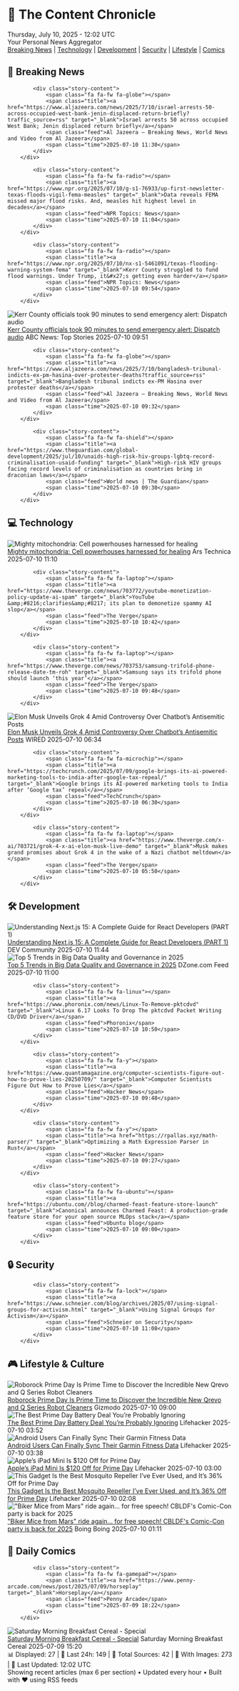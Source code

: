 <!-- Processing 54 RSS feeds at 2025-07-10 12:01:53 UTC -->
<!-- Processing: XKCD -->
<!-- Processing: Saturday Morning Breakfast Cereal -->
<!-- Processing: Dilbert -->
<!-- Processing: Cyanide & Happiness -->
<!-- Processing: Questionable Content -->
<!-- Processing: BBC Breaking News -->
<!-- Processing: Al Jazeera Breaking News -->
<!-- Processing: NPR News -->
<!-- Processing: CBC News -->
<!-- Error processing https://rss.cbc.ca/lineup/topstories.xml: The read operation timed out -->
<!-- Processing: Reuters Top News -->
<!-- Processing: Reuters World News -->
<!-- Processing: Associated Press Breaking -->
<!-- Processing: NBC News Breaking -->
<!-- Processing: Guardian World News -->
<!-- Processing: Ars Technica -->
<!-- Processing: Slashdot -->
<!-- Processing: Lobsters Python -->
<!-- Processing: Hacker News -->
<!-- Processing: Dev.to -->
<!-- Processing: It's FOSS -->
<!-- Error processing https://itsfoss.com/rss/: The read operation timed out -->
<!-- Processing: Linux.com -->
<!-- Processing: Ubuntu Blog -->
<!-- Processing: DZone -->
<!-- Processing: Martin Fowler -->
<!-- Processing: The Pragmatic Engineer -->
<!-- Processing: Lifehacker -->
<!-- Processing: Boing Boing -->
<!-- Processing: Schneier on Security -->
<!-- Generated 8 new posts out of 28 feeds processed -->
<div class="newspaper-header">
    <h1 class="newspaper-title">📰 The Content Chronicle</h1>
    <div class="newspaper-date">Thursday, July 10, 2025 - 12:02 UTC</div>
    <div class="newspaper-subtitle">Your Personal News Aggregator</div>
</div>

<div class="newspaper-nav">
    <a href="#breaking">Breaking News</a> |
    <a href="#tech">Technology</a> |
    <a href="#dev">Development</a> |
    <a href="#security">Security</a> |
    <a href="#lifestyle">Lifestyle</a> |
    <a href="#webcomics">Comics</a>
</div>

<div class="news-section breaking-news" id="breaking">
<h2 class="section-header">🚨 Breaking News</h2>
<div class="stories-container">
<div class="story">
            
            <div class="story-content">
                <span class="fa fa-fw fa-globe"></span>
                <span class="title"><a href="https://www.aljazeera.com/news/2025/7/10/israel-arrests-50-across-occupied-west-bank-jenin-displaced-return-briefly?traffic_source=rss" target="_blank">Israel arrests 50 across occupied West Bank; Jenin displaced return briefly</a></span>
                <span class="feed">Al Jazeera – Breaking News, World News and Video from Al Jazeera</span>
                <span class="time">2025-07-10 11:30</span>
            </div>
        </div>
<div class="story">
            
            <div class="story-content">
                <span class="fa fa-fw fa-radio"></span>
                <span class="title"><a href="https://www.npr.org/2025/07/10/g-s1-76933/up-first-newsletter-texas-floods-vigil-fema-measles" target="_blank">Data reveals FEMA missed major flood risks. And, measles hit highest level in decades</a></span>
                <span class="feed">NPR Topics: News</span>
                <span class="time">2025-07-10 11:04</span>
            </div>
        </div>
<div class="story">
            
            <div class="story-content">
                <span class="fa fa-fw fa-radio"></span>
                <span class="title"><a href="https://www.npr.org/2025/07/10/nx-s1-5461091/texas-flooding-warning-system-fema" target="_blank">Kerr County struggled to fund flood warnings. Under Trump, it&#x27;s getting even harder</a></span>
                <span class="feed">NPR Topics: News</span>
                <span class="time">2025-07-10 09:54</span>
            </div>
        </div>
<div class="story">
            <img src="https://s.abcnews.com/images/US/texas-flood-debris-04-gty-jt-250705_1751738269956_hpMain_4x3t_384.jpg" alt="Kerr County officials took 90 minutes to send emergency alert: Dispatch audio" class="story-image" loading="lazy" onerror="this.style.display='none'">
            <div class="story-content">
                <span class="fa fa-fw fa-tv"></span>
                <span class="title"><a href="https://abcnews.go.com/US/kerr-county-officials-waited-90-minutes-send-emergency/story?id=123631023" target="_blank">Kerr County officials took 90 minutes to send emergency alert: Dispatch audio</a></span>
                <span class="feed">ABC News: Top Stories</span>
                <span class="time">2025-07-10 09:51</span>
            </div>
        </div>
<div class="story">
            
            <div class="story-content">
                <span class="fa fa-fw fa-globe"></span>
                <span class="title"><a href="https://www.aljazeera.com/news/2025/7/10/bangladesh-tribunal-indicts-ex-pm-hasina-over-protester-deaths?traffic_source=rss" target="_blank">Bangladesh tribunal indicts ex-PM Hasina over protester deaths</a></span>
                <span class="feed">Al Jazeera – Breaking News, World News and Video from Al Jazeera</span>
                <span class="time">2025-07-10 09:32</span>
            </div>
        </div>
<div class="story">
            
            <div class="story-content">
                <span class="fa fa-fw fa-shield"></span>
                <span class="title"><a href="https://www.theguardian.com/global-development/2025/jul/10/unaids-high-risk-hiv-groups-lgbtq-record-criminalisation-usaid-funding" target="_blank">High-risk HIV groups facing record levels of criminalisation as countries bring in draconian laws</a></span>
                <span class="feed">World news | The Guardian</span>
                <span class="time">2025-07-10 09:30</span>
            </div>
        </div>
</div>
</div>
<div class="news-section tech-news" id="tech">
<h2 class="section-header">💻 Technology</h2>
<div class="stories-container">
<div class="story">
            <img src="https://cdn.arstechnica.net/wp-content/uploads/2023/10/GettyImages-1407267429-500x500.jpg" alt="Mighty mitochondria: Cell powerhouses harnessed for healing" class="story-image" loading="lazy" onerror="this.style.display='none'">
            <div class="story-content">
                <span class="fa fa-fw fa-cog"></span>
                <span class="title"><a href="https://arstechnica.com/science/2025/07/mighty-mitochondria-cell-powerhouses-harnessed-for-healing/" target="_blank">Mighty mitochondria: Cell powerhouses harnessed for healing</a></span>
                <span class="feed">Ars Technica</span>
                <span class="time">2025-07-10 11:10</span>
            </div>
        </div>
<div class="story">
            
            <div class="story-content">
                <span class="fa fa-fw fa-laptop"></span>
                <span class="title"><a href="https://www.theverge.com/news/703772/youtube-monetization-policy-update-ai-spam" target="_blank">YouTube &amp;#8216;clarifies&amp;#8217; its plan to demonetize spammy AI slop</a></span>
                <span class="feed">The Verge</span>
                <span class="time">2025-07-10 10:42</span>
            </div>
        </div>
<div class="story">
            
            <div class="story-content">
                <span class="fa fa-fw fa-laptop"></span>
                <span class="title"><a href="https://www.theverge.com/news/703753/samsung-trifold-phone-release-date-tm-roh" target="_blank">Samsung says its trifold phone should launch ‘this year’</a></span>
                <span class="feed">The Verge</span>
                <span class="time">2025-07-10 09:48</span>
            </div>
        </div>
<div class="story">
            <img src="https://media.wired.com/photos/686f5ab00648d61437356ac0/master/pass/2193208237" alt="Elon Musk Unveils Grok 4 Amid Controversy Over Chatbot’s Antisemitic Posts" class="story-image" loading="lazy" onerror="this.style.display='none'">
            <div class="story-content">
                <span class="fa fa-fw fa-bolt"></span>
                <span class="title"><a href="https://www.wired.com/story/grok-4-elon-musk-xai-antisemitic-posts/" target="_blank">Elon Musk Unveils Grok 4 Amid Controversy Over Chatbot’s Antisemitic Posts</a></span>
                <span class="feed">WIRED</span>
                <span class="time">2025-07-10 06:34</span>
            </div>
        </div>
<div class="story">
            
            <div class="story-content">
                <span class="fa fa-fw fa-microchip"></span>
                <span class="title"><a href="https://techcrunch.com/2025/07/09/google-brings-its-ai-powered-marketing-tools-to-india-after-google-tax-repeal/" target="_blank">Google brings its AI-powered marketing tools to India after ‘Google tax’ repeal</a></span>
                <span class="feed">TechCrunch</span>
                <span class="time">2025-07-10 06:30</span>
            </div>
        </div>
<div class="story">
            
            <div class="story-content">
                <span class="fa fa-fw fa-laptop"></span>
                <span class="title"><a href="https://www.theverge.com/x-ai/703721/grok-4-x-ai-elon-musk-live-demo" target="_blank">Musk makes grand promises about Grok 4 in the wake of a Nazi chatbot meltdown</a></span>
                <span class="feed">The Verge</span>
                <span class="time">2025-07-10 05:50</span>
            </div>
        </div>
</div>
</div>
<div class="news-section dev-news" id="dev">
<h2 class="section-header">🛠️ Development</h2>
<div class="stories-container">
<div class="story">
            <img src="https://media2.dev.to/dynamic/image/width=800%2Cheight=%2Cfit=scale-down%2Cgravity=auto%2Cformat=auto/https%3A%2F%2Fdev-to-uploads.s3.amazonaws.com%2Fuploads%2Farticles%2Feq3b7d0onr2qq29eoroq.png" alt="Understanding Next.js 15: A Complete Guide for React Developers (PART 1)" class="story-image" loading="lazy" onerror="this.style.display='none'">
            <div class="story-content">
                <span class="fa fa-fw fa-code"></span>
                <span class="title"><a href="https://dev.to/fonyuygita/understanding-nextjs-15-a-complete-guide-for-react-developers-part-1-1o5m" target="_blank">Understanding Next.js 15: A Complete Guide for React Developers (PART 1)</a></span>
                <span class="feed">DEV Community</span>
                <span class="time">2025-07-10 11:44</span>
            </div>
        </div>
<div class="story">
            <img src="https://dz2cdn1.dzone.com/thumbnail?fid=18504757&w=600" alt="Top 5 Trends in Big Data Quality and Governance in 2025" class="story-image" loading="lazy" onerror="this.style.display='none'">
            <div class="story-content">
                <span class="fa fa-fw fa-newspaper"></span>
                <span class="title"><a href="https://dzone.com/articles/top-trends-in-big-data-quality-and-governance" target="_blank">Top 5 Trends in Big Data Quality and Governance in 2025</a></span>
                <span class="feed">DZone.com Feed</span>
                <span class="time">2025-07-10 11:00</span>
            </div>
        </div>
<div class="story">
            
            <div class="story-content">
                <span class="fa fa-fw fa-linux"></span>
                <span class="title"><a href="https://www.phoronix.com/news/Linux-To-Remove-pktcdvd" target="_blank">Linux 6.17 Looks To Drop The pktcdvd Packet Writing CD/DVD Driver</a></span>
                <span class="feed">Phoronix</span>
                <span class="time">2025-07-10 10:50</span>
            </div>
        </div>
<div class="story">
            
            <div class="story-content">
                <span class="fa fa-fw fa-y"></span>
                <span class="title"><a href="https://www.quantamagazine.org/computer-scientists-figure-out-how-to-prove-lies-20250709/" target="_blank">Computer Scientists Figure Out How to Prove Lies</a></span>
                <span class="feed">Hacker News</span>
                <span class="time">2025-07-10 09:48</span>
            </div>
        </div>
<div class="story">
            
            <div class="story-content">
                <span class="fa fa-fw fa-y"></span>
                <span class="title"><a href="https://rpallas.xyz/math-parser/" target="_blank">Optimizing a Math Expression Parser in Rust</a></span>
                <span class="feed">Hacker News</span>
                <span class="time">2025-07-10 09:27</span>
            </div>
        </div>
<div class="story">
            
            <div class="story-content">
                <span class="fa fa-fw fa-ubuntu"></span>
                <span class="title"><a href="https://ubuntu.com//blog/charmed-feast-feature-store-launch" target="_blank">Canonical announces Charmed Feast: A production-grade feature store for your open source MLOps stack</a></span>
                <span class="feed">Ubuntu blog</span>
                <span class="time">2025-07-10 09:00</span>
            </div>
        </div>
</div>
</div>
<div class="news-section security-news" id="security">
<h2 class="section-header">🔒 Security</h2>
<div class="stories-container">
<div class="story">
            
            <div class="story-content">
                <span class="fa fa-fw fa-lock"></span>
                <span class="title"><a href="https://www.schneier.com/blog/archives/2025/07/using-signal-groups-for-activism.html" target="_blank">Using Signal Groups for Activism</a></span>
                <span class="feed">Schneier on Security</span>
                <span class="time">2025-07-10 11:08</span>
            </div>
        </div>
</div>
</div>
<div class="news-section lifestyle-news" id="lifestyle">
<h2 class="section-header">🎮 Lifestyle & Culture</h2>
<div class="stories-container">
<div class="story">
            <img src="https://gizmodo.com/app/uploads/2025/06/Q7-M5.jpg" alt="Roborock Prime Day Is Prime Time to Discover the Incredible New Qrevo and Q Series Robot Cleaners" class="story-image" loading="lazy" onerror="this.style.display='none'">
            <div class="story-content">
                <span class="fa fa-fw fa-computer"></span>
                <span class="title"><a href="https://gizmodo.com/roborock-prime-day-will-be-prime-time-to-discover-the-incredible-new-qrevo-and-q-series-robot-cleaners-2000620442" target="_blank">Roborock Prime Day Is Prime Time to Discover the Incredible New Qrevo and Q Series Robot Cleaners</a></span>
                <span class="feed">Gizmodo</span>
                <span class="time">2025-07-10 09:00</span>
            </div>
        </div>
<div class="story">
            <img src="https://lifehacker.com/imagery/articles/01JZS65KAK33NA8CWPV85NEB17/hero-image.jpg" alt="The Best Prime Day Battery Deal You’re Probably Ignoring" class="story-image" loading="lazy" onerror="this.style.display='none'">
            <div class="story-content">
                <span class="fa fa-fw fa-life-ring"></span>
                <span class="title"><a href="https://lifehacker.com/tech/the-best-prime-day-2025-battery-deal-you-are-probably-ignoring?utm_medium=RSS" target="_blank">The Best Prime Day Battery Deal You’re Probably Ignoring</a></span>
                <span class="feed">Lifehacker</span>
                <span class="time">2025-07-10 03:52</span>
            </div>
        </div>
<div class="story">
            <img src="https://lifehacker.com/imagery/articles/01JWW8390W77KKSDYBTM9VH210/hero-image.jpg" alt="Android Users Can Finally Sync Their Garmin Fitness Data" class="story-image" loading="lazy" onerror="this.style.display='none'">
            <div class="story-content">
                <span class="fa fa-fw fa-life-ring"></span>
                <span class="title"><a href="https://lifehacker.com/tech/android-getting-health-connect-garmin?utm_medium=RSS" target="_blank">Android Users Can Finally Sync Their Garmin Fitness Data</a></span>
                <span class="feed">Lifehacker</span>
                <span class="time">2025-07-10 03:38</span>
            </div>
        </div>
<div class="story">
            <img src="https://lifehacker.com/imagery/articles/01JZS2SKPFW3KD1ATX9TAWS2PP/hero-image.png" alt="Apple’s iPad Mini Is $120 Off for Prime Day" class="story-image" loading="lazy" onerror="this.style.display='none'">
            <div class="story-content">
                <span class="fa fa-fw fa-life-ring"></span>
                <span class="title"><a href="https://lifehacker.com/tech/apples-ipad-mini-is-120-off-for-prime-day-2025?utm_medium=RSS" target="_blank">Apple’s iPad Mini Is $120 Off for Prime Day</a></span>
                <span class="feed">Lifehacker</span>
                <span class="time">2025-07-10 03:00</span>
            </div>
        </div>
<div class="story">
            <img src="https://lifehacker.com/imagery/articles/01JZS01T39NR9P2EVXF3SDM1QZ/hero-image.jpg" alt="This Gadget Is the Best Mosquito Repeller I’ve Ever Used, and It’s 36% Off for Prime Day" class="story-image" loading="lazy" onerror="this.style.display='none'">
            <div class="story-content">
                <span class="fa fa-fw fa-life-ring"></span>
                <span class="title"><a href="https://lifehacker.com/home/thermacell-mosquito-repellent-prime-day-2025?utm_medium=RSS" target="_blank">This Gadget Is the Best Mosquito Repeller I’ve Ever Used, and It’s 36% Off for Prime Day</a></span>
                <span class="feed">Lifehacker</span>
                <span class="time">2025-07-10 02:08</span>
            </div>
        </div>
<div class="story">
            <img src="https://i0.wp.com/boingboing.net/wp-content/uploads/2025/07/Inset-of-CBLDF-poster-art.-Use-with-permission.jpg?fit=1080%2C607&amp;quality=60&amp;ssl=1" alt="&quot;Biker Mice from Mars&quot; ride again… for free speech! CBLDF&#x27;s Comic-Con party is back for 2025" class="story-image" loading="lazy" onerror="this.style.display='none'">
            <div class="story-content">
                <span class="fa fa-fw fa-arrow-right"></span>
                <span class="title"><a href="https://boingboing.net/2025/07/09/biker-mice-from-mars-ride-again-for-free-speech-cbldfs-comic-con-party-is-back-for-2025.html" target="_blank">&quot;Biker Mice from Mars&quot; ride again… for free speech! CBLDF&#x27;s Comic-Con party is back for 2025</a></span>
                <span class="feed">Boing Boing</span>
                <span class="time">2025-07-10 01:11</span>
            </div>
        </div>
</div>
</div>
<div class="news-section webcomics-section" id="webcomics">
<h2 class="section-header">🎨 Daily Comics</h2>
<div class="stories-container">
<div class="story">
            
            <div class="story-content">
                <span class="fa fa-fw fa-gamepad"></span>
                <span class="title"><a href="https://www.penny-arcade.com/news/post/2025/07/09/horseplay" target="_blank">Horseplay</a></span>
                <span class="feed">Penny Arcade</span>
                <span class="time">2025-07-09 18:22</span>
            </div>
        </div>
<div class="story">
            <img src="https://www.smbc-comics.com/comics/1751942799-20250715.png" alt="Saturday Morning Breakfast Cereal - Special" class="story-image" loading="lazy" onerror="this.style.display='none'">
            <div class="story-content">
                <span class="fa fa-fw fa-smile"></span>
                <span class="title"><a href="https://www.smbc-comics.com/comic/special-4" target="_blank">Saturday Morning Breakfast Cereal - Special</a></span>
                <span class="feed">Saturday Morning Breakfast Cereal</span>
                <span class="time">2025-07-09 15:20</span>
            </div>
        </div>
</div>
</div>

<div class="newspaper-footer">
    <div class="stats">
        📊 Displayed: 27 | 📅 Last 24h: 149 | 📡 Total Sources: 42 | 📸 With Images: 273 |
        🔄 Last Updated: 12:02 UTC
    </div>
    <div class="footer-note">
        Showing recent articles (max 6 per section) • Updated every hour • Built with ❤️ using RSS feeds
    </div>
</div>

